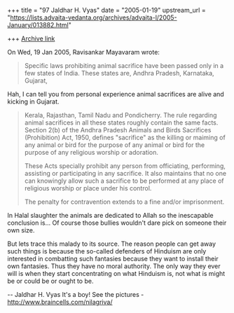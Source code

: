 +++
title = "97 Jaldhar H. Vyas"
date = "2005-01-19"
upstream_url = "https://lists.advaita-vedanta.org/archives/advaita-l/2005-January/013882.html"

+++
[Archive link](https://lists.advaita-vedanta.org/archives/advaita-l/2005-January/013882.html)

On Wed, 19 Jan 2005, Ravisankar Mayavaram wrote:

> Specific laws prohibiting animal sacrifice have been passed only in a
> few states of India. These states are, Andhra Pradesh, Karnataka,
> Gujarat,

Hah, I can tell you from personal experience animal sacrifices are alive
and kicking in Gujarat.

> Kerala, Rajasthan, Tamil Nadu  and Pondicherry. The rule
> regarding animal sacrifices in all these states roughly contain the
> same facts. Section 2(b) of the Andhra Pradesh Animals and Birds
> Sacrifices (Prohibition) Act, 1950, defines "sacrifice" as the killing
> or maiming of any animal or bird for the purpose of any animal or bird
> for the purpose of any religious worship or adoration.
>
> These Acts specially prohibit any person from officiating, performing,
> assisting or participating in any sacrifice. It also maintains that no
> one can knowingly allow such a sacrifice to be performed at any place
> of religious worship or place under his control.
>
> The penalty for contravention extends to a fine and/or imprisonment.
>

In Halal slaughter the animals are dedicated to Allah so the inescapable
conclusion is...  Of course those bullies wouldn't dare pick on someone
their own size.

But lets trace this malady to its source.  The reason people can get away
such things is because the so-called defenders of Hinduism are only
interested in combatting such fantasies because they want to install their
own fantasies.  Thus they have no moral authority.  The only way they ever
will is when they start concentrating on what Hinduism is, not what is
might be or could be or ought to be.


-- 
Jaldhar H. Vyas <jaldhar at braincells.com>
It's a boy! See the pictures - http://www.braincells.com/nilagriva/


